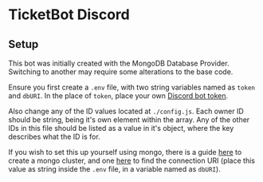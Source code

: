 # TicketBot Discord
## Setup
This bot was initially created with the MongoDB Database Provider. Switching to another may require some alterations to the base code. 

Ensure you first create a `.env` file, with two string variables named as `token` and `dbURI`. In the place of `token`, place your own [Discord bot token](https://www.writebots.com/discord-bot-token/). 

Also change any of the ID values located at `./config.js`. Each owner ID should be string, being it's own element within the array. Any of the other IDs in this file should be listed as a value in it's object, where the key describes what the ID is for.

If you wish to set this up yourself using mongo, there is a guide [here](https://docs.atlas.mongodb.com/tutorial/create-new-cluster/) to create a mongo cluster, and one [here](https://docs.atlas.mongodb.com/connect-to-cluster/) to find the connection URI (place this value as string inside the `.env` file, in a variable named as `dbURI`).